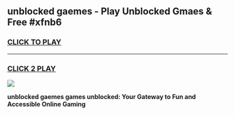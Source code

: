
## unblocked gaemes - Play Unblocked Gmaes & Free #xfnb6
<h3>
<a href="https://news.freeplayer.one?title=unblocked_gaemes&ref=03M">CLICK TO PLAY</a></h3>
<hr>

<h3>
<a href="https://news.freeplayer.one?title=unblocked_gaemes&ref=03M">CLICK 2 PLAY</a>
  
</h3>

<a href="https://news.freeplayer.one?title=unblocked_gaemes&ref=03M"><img src="https://clearcache.store/games.png"></a>


**unblocked gaemes games unblocked: Your Gateway to Fun and Accessible Online Gaming**
